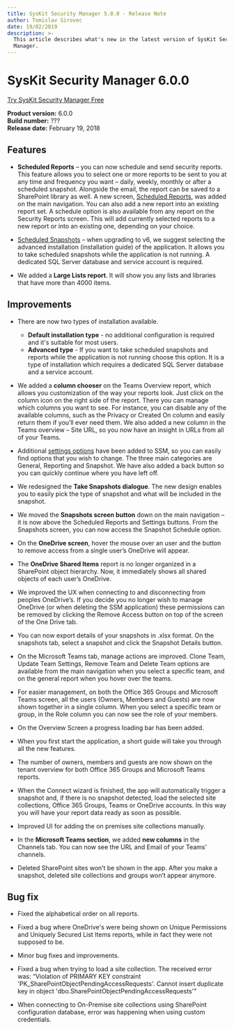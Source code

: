 ```yaml
---
title: SysKit Security Manager 5.0.0 - Release Note
author: Tomislav Sirovec
date: 19/02/2019
description: >-
  This article describes what's new in the latest version of SysKit Security
  Manager.
---
```


# SysKit Security Manager 6.0.0

[Try SysKit Security Manager Free](https://www.syskit.com/products/security-manager/download/)

**Product version:** 6.0.0  
**Build number:** ???  
**Release date:** February 19, 2018

## Features

- **Scheduled Reports** – you can now schedule and send security reports. This feature allows you to select one or more reports to be sent to you at any time and frequency you want – daily, weekly, monthly or after a scheduled snapshot. Alongside the email, the report can be saved to a SharePoint library as well. A new screen, [Scheduled Reports](../get-to-know-security-manager/scheduled-reports-screen.md), was added on the main navigation. You can also add a new report into an existing report set.  A schedule option is also available from any report on the Security Reports screen. This will add currently selected reports to a new report or into an existing one, depending on your choice. 

- [Scheduled Snapshots](../installation/installation-guide.md) – when upgrading to v6, we suggest selecting the advanced installation (installation guide) of the application. It allows you to take scheduled snapshots while the application is not running.  A dedicated SQL Server database and service account is required. 

- We added a **Large Lists report**. It will show you any lists and libraries that have more than 4000 items. 

## Improvements

- There are now two types of installation available. 
    * **Default installation type** - no additional configuration is required and it's suitable for most users. 
    * **Advanced type** - If you want to take scheduled snapshots and reports while the application is not running choose this option. It is a type of installation which requires a dedicated SQL Server database and a service account. 

- We added a **column chooser** on the Teams Overview report, which allows you customization of the way your reports look. Just click on the column icon on the right side of the report. There you can manage which columns you want to see. For instance, you can disable any of the available columns, such as the Privacy or Created On column and easily return them if you’ll ever need them. We also added a new column in the Teams overview – Site URL, so you now have an insight in URLs from all of your Teams.  

- Additional [settings options](../get-to-know-security-manager/settings-screen.md) have been added to SSM, so you can easily find options that you wish to change.  The three main categories are General, Reporting and Snapshot. We have also added a back button so you can quickly continue where you have left off.   

- We redesigned the **Take Snapshots dialogue**. The new design enables you to easily pick the type of snapshot and what will be included in the snapshot. 

- We moved the **Snapshots screen button** down on the main navigation – it is now above the Scheduled Reports and Settings buttons. From the Snapshots screen, you can now access the Snapshot Schedule option. 

- On the **OneDrive screen**, hover the mouse over an user and the button to remove access from a single user’s OneDrive will appear.    

- The **OneDrive Shared Items** report is no longer organized in a SharePoint object hierarchy. Now, it immediately shows all shared objects of each user’s OneDrive.  

- We improved the UX when connecting to and disconnecting from peoples OneDrive’s. If you decide you no longer wish to manage OneDrive (or when deleting the SSM application) these permissions can be removed by clicking the Remove Access button on top of the screen of the One Drive tab.   

- You can now export details of your snapshots in .xlsx format. On the snapshots tab, select a snapshot and click the Snapshot Details button.

- On the Microsoft Teams tab, manage actions are improved. Clone Team, Update Team Settings, Remove Team and Delete Team options are available from the main navigation when you select a specific team, and on the general report when you hover over the teams.  

- For easier management, on both the Office 365 Groups and Microsoft Teams screen, all the users (Owners, Members and Guests) are now shown together in a single column. When you select a specific team or group, in the Role column you can now see the role of your members. 

- On the Overview Screen a progress loading bar has been added.  

- When you first start the application, a short guide will take you through all the new features.  

- The number of owners, members and guests are now shown on the tenant overview for both Office 365 Groups and Microsoft Teams reports. 

- When the Connect wizard is finished, the app will automatically trigger a snapshot and, if there is no snapshot detected, load the selected site collections, Office 365 Groups, Teams or OneDrive accounts. In this way you will have your report data ready as soon as possible.

- Improved UI for adding the on premises site collections manually.  

- In the **Microsoft Teams section**, we added **new columns** in the Channels tab. You can now see the URL and Email of your Teams’ channels. 

- Deleted SharePoint sites won’t be shown in the app. After you make a snapshot, deleted site collections and groups won’t appear anymore. 

## Bug fix 

- Fixed the alphabetical order on all reports. 

- Fixed a bug where OneDrive's were being shown on Unique Permissions and Uniquely Secured List Items reports, while in fact they were not supposed to be. 

- Minor bug fixes and improvements. 

- Fixed a bug when trying to load a site collection. The received error was: “Violation of PRIMARY KEY constraint 'PK_SharePointObjectPendingAccessRequests'. Cannot insert duplicate key in object 'dbo.SharePointObjectPendingAccessRequests'” 

- When connecting to On-Premise site collections using SharePoint configuration database, error was happening when using custom credentials. 